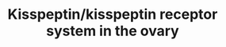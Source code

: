 ---
annotations:
- id: PW:0000499
  parent: signaling pathway
  type: Pathway Ontology
  value: nuclear factor kappa B signaling pathway
- id: PW:0000467
  parent: signaling pathway
  type: Pathway Ontology
  value: peptide and protein hormone signaling pathway
- id: PW:0000125
  parent: signaling pathway
  type: Pathway Ontology
  value: G protein mediated signaling pathway
- id: PW:0000567
  parent: signaling pathway
  type: Pathway Ontology
  value: sex steroids signaling pathway
- id: DOID:229
  parent: null
  type: Disease Ontology
  value: female reproductive system disease
- id: PW:0000840
  parent: signaling pathway
  type: Pathway Ontology
  value: protein kinase C (PKC) signaling pathway
- id: DOID:1100
  parent: null
  type: Disease Ontology
  value: ovarian disease
authors:
- MCMJanssen
- Fehrhart
- Egonw
- Eweitz
communities:
- RareDiseases
description: The signalling pathway of the kisspeptin/kisspeptin receptor interaction
  in the ovary, including its effects on follicular development, oocyte maturation,
  ovulation, and steroidogenesis.
last-edited: 2021-11-30
organisms:
- Homo sapiens
redirect_from:
- /index.php/Pathway:WP4871
- /instance/WP4871
revision: null
schema-jsonld:
- '@context': https://schema.org/
  '@id': https://wikipathways.github.io/pathways/WP4871.html
  '@type': Dataset
  creator:
    '@type': Organization
    name: WikiPathways
  description: The signalling pathway of the kisspeptin/kisspeptin receptor interaction
    in the ovary, including its effects on follicular development, oocyte maturation,
    ovulation, and steroidogenesis.
  keywords:
  - AKT1
  - AKT2
  - AMH
  - ARRB1
  - ARRB2
  - BMP15
  - CYP11A1
  - Ca2+
  - DAG
  - FSHR
  - GDF9
  - Gene
  - HRAS
  - HSD3B1
  - IP3
  - KISS1
  - KISS1R
  - KRAS
  - MAP2K1
  - MAP2K2
  - MAPK signalling pathway
  - MAPK1
  - MAPK3
  - MMP9
  - Met
  - NFKB1
  - NKB
  - NRAS
  - PDK1
  - PI3K/Akt signalling pathway
  - PIK3CA
  - PIK3CB
  - PIK3CD
  - PIK3CG
  - PIP2
  - PIP3
  - PLCB1
  - PLCB2
  - PLCB3
  - PLCB4
  - PRKCA
  - PRKCB
  - PRKCD
  - PRKCE
  - PRKCG
  - PRKCH
  - PRKCQ
  - RAF1
  - STAR
  - progesterone
  license: CC0
  name: Kisspeptin/kisspeptin receptor system in the ovary
seo: CreativeWork
title: Kisspeptin/kisspeptin receptor system in the ovary
wpid: WP4871
---